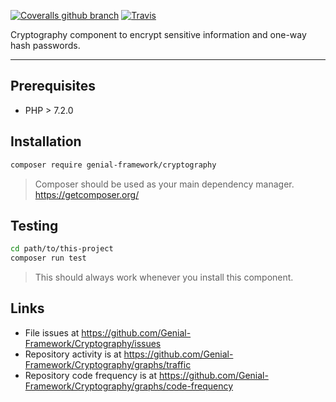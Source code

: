 [![Coveralls github branch](https://img.shields.io/coveralls/github/Genial-Framework/Cryptography/master.svg?style=flat-square)](https://coveralls.io/github/Genial-Framework/Cryptography?branch=master) [![Travis](https://img.shields.io/travis/Genial-Framework/Cryptography.svg?style=flat-square)](https://travis-ci.org/Genial-Framework/Cryptography) 

Cryptography component to encrypt sensitive information and one-way hash passwords.

-------
## Prerequisites
- PHP > 7.2.0

## Installation

```sh
composer require genial-framework/cryptography
```
> Composer should be used as your main dependency manager. <br />
> https://getcomposer.org/

## Testing
```sh
cd path/to/this-project
composer run test
```
> This should always work whenever you install this component.
## Links
- File issues at https://github.com/Genial-Framework/Cryptography/issues
- Repository activity is at https://github.com/Genial-Framework/Cryptography/graphs/traffic
- Repository code frequency is at https://github.com/Genial-Framework/Cryptography/graphs/code-frequency

